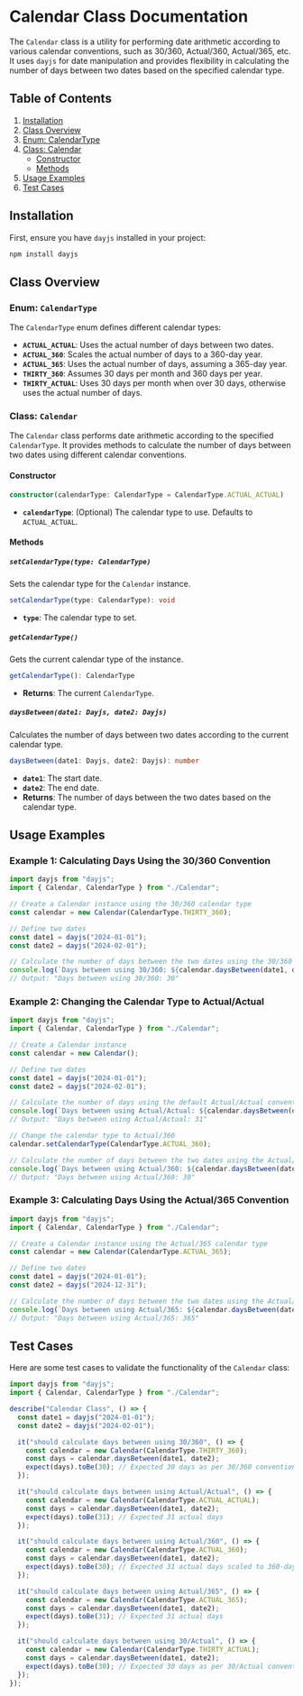 # Calendar Class Documentation

The `Calendar` class is a utility for performing date arithmetic according to various calendar conventions, such as 30/360, Actual/360, Actual/365, etc. It uses `dayjs` for date manipulation and provides flexibility in calculating the number of days between two dates based on the specified calendar type.

## Table of Contents

1. [Installation](#installation)
2. [Class Overview](#class-overview)
3. [Enum: CalendarType](#enum-calendartype)
4. [Class: Calendar](#class-calendar)
   - [Constructor](#constructor)
   - [Methods](#methods)
5. [Usage Examples](#usage-examples)
6. [Test Cases](#test-cases)

## Installation

First, ensure you have `dayjs` installed in your project:

```bash
npm install dayjs
```

## Class Overview

### Enum: `CalendarType`

The `CalendarType` enum defines different calendar types:

- **`ACTUAL_ACTUAL`**: Uses the actual number of days between two dates.
- **`ACTUAL_360`**: Scales the actual number of days to a 360-day year.
- **`ACTUAL_365`**: Uses the actual number of days, assuming a 365-day year.
- **`THIRTY_360`**: Assumes 30 days per month and 360 days per year.
- **`THIRTY_ACTUAL`**: Uses 30 days per month when over 30 days, otherwise uses the actual number of days.

### Class: `Calendar`

The `Calendar` class performs date arithmetic according to the specified `CalendarType`. It provides methods to calculate the number of days between two dates using different calendar conventions.

#### Constructor

```typescript
constructor(calendarType: CalendarType = CalendarType.ACTUAL_ACTUAL)
```

- **`calendarType`**: (Optional) The calendar type to use. Defaults to `ACTUAL_ACTUAL`.

#### Methods

##### `setCalendarType(type: CalendarType)`

Sets the calendar type for the `Calendar` instance.

```typescript
setCalendarType(type: CalendarType): void
```

- **`type`**: The calendar type to set.

##### `getCalendarType()`

Gets the current calendar type of the instance.

```typescript
getCalendarType(): CalendarType
```

- **Returns**: The current `CalendarType`.

##### `daysBetween(date1: Dayjs, date2: Dayjs)`

Calculates the number of days between two dates according to the current calendar type.

```typescript
daysBetween(date1: Dayjs, date2: Dayjs): number
```

- **`date1`**: The start date.
- **`date2`**: The end date.
- **Returns**: The number of days between the two dates based on the calendar type.

## Usage Examples

### Example 1: Calculating Days Using the 30/360 Convention

```typescript
import dayjs from "dayjs";
import { Calendar, CalendarType } from "./Calendar";

// Create a Calendar instance using the 30/360 calendar type
const calendar = new Calendar(CalendarType.THIRTY_360);

// Define two dates
const date1 = dayjs("2024-01-01");
const date2 = dayjs("2024-02-01");

// Calculate the number of days between the two dates using the 30/360 convention
console.log(`Days between using 30/360: ${calendar.daysBetween(date1, date2)}`);
// Output: "Days between using 30/360: 30"
```

### Example 2: Changing the Calendar Type to Actual/Actual

```typescript
import dayjs from "dayjs";
import { Calendar, CalendarType } from "./Calendar";

// Create a Calendar instance
const calendar = new Calendar();

// Define two dates
const date1 = dayjs("2024-01-01");
const date2 = dayjs("2024-02-01");

// Calculate the number of days using the default Actual/Actual convention
console.log(`Days between using Actual/Actual: ${calendar.daysBetween(date1, date2)}`);
// Output: "Days between using Actual/Actual: 31"

// Change the calendar type to Actual/360
calendar.setCalendarType(CalendarType.ACTUAL_360);

// Calculate the number of days between the two dates using the Actual/360 convention
console.log(`Days between using Actual/360: ${calendar.daysBetween(date1, date2)}`);
// Output: "Days between using Actual/360: 30"
```

### Example 3: Calculating Days Using the Actual/365 Convention

```typescript
import dayjs from "dayjs";
import { Calendar, CalendarType } from "./Calendar";

// Create a Calendar instance using the Actual/365 calendar type
const calendar = new Calendar(CalendarType.ACTUAL_365);

// Define two dates
const date1 = dayjs("2024-01-01");
const date2 = dayjs("2024-12-31");

// Calculate the number of days between the two dates using the Actual/365 convention
console.log(`Days between using Actual/365: ${calendar.daysBetween(date1, date2)}`);
// Output: "Days between using Actual/365: 365"
```

## Test Cases

Here are some test cases to validate the functionality of the `Calendar` class:

```typescript
import dayjs from "dayjs";
import { Calendar, CalendarType } from "./Calendar";

describe("Calendar Class", () => {
  const date1 = dayjs("2024-01-01");
  const date2 = dayjs("2024-02-01");

  it("should calculate days between using 30/360", () => {
    const calendar = new Calendar(CalendarType.THIRTY_360);
    const days = calendar.daysBetween(date1, date2);
    expect(days).toBe(30); // Expected 30 days as per 30/360 convention
  });

  it("should calculate days between using Actual/Actual", () => {
    const calendar = new Calendar(CalendarType.ACTUAL_ACTUAL);
    const days = calendar.daysBetween(date1, date2);
    expect(days).toBe(31); // Expected 31 actual days
  });

  it("should calculate days between using Actual/360", () => {
    const calendar = new Calendar(CalendarType.ACTUAL_360);
    const days = calendar.daysBetween(date1, date2);
    expect(days).toBe(30); // Expected 31 actual days scaled to 360-day year
  });

  it("should calculate days between using Actual/365", () => {
    const calendar = new Calendar(CalendarType.ACTUAL_365);
    const days = calendar.daysBetween(date1, date2);
    expect(days).toBe(31); // Expected 31 actual days
  });

  it("should calculate days between using 30/Actual", () => {
    const calendar = new Calendar(CalendarType.THIRTY_ACTUAL);
    const days = calendar.daysBetween(date1, date2);
    expect(days).toBe(30); // Expected 30 days as per 30/Actual convention
  });
});
```
